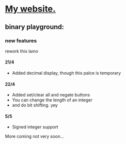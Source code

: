 # [My website.](https://kr15w.github.io)

## binary playground:
### new features
rework this lamo

#### 21/4
- Added decimal display, though this palce is temporary

#### 22/4
- Added set/clear all and negate buttons
- You can change the length of an integer
- and do bit shifting. yey

#### 5/5
- Signed integer support

More coming not very soon...
